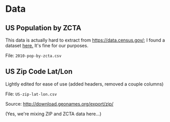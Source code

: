 # Data

## US Population by ZCTA
This data is actually hard to extract from https://data.census.gov/; I found a dataset [here.](https://blog.splitwise.com/2013/09/18/the-2010-us-census-population-by-zip-code-totally-free/) 
It's fine for our purposes.

File: `2010-pop-by-zcta.csv`

## US Zip Code Lat/Lon
Lightly edited for ease of use (added headers, removed a couple columns)

File: `US-zip-lat-lon.csv`

Source: http://download.geonames.org/export/zip/


(Yes, we're mixing ZIP and ZCTA data here...)

